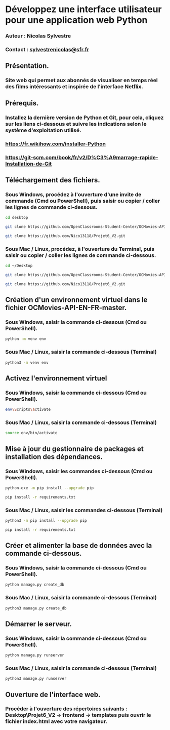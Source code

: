 # Développez une interface utilisateur pour une application web Python
### Auteur : Nicolas Sylvestre
### Contact : sylvestrenicolas@sfr.fr

## Présentation.
### Site web qui permet aux abonnés de visualiser en temps réel des films intéressants et inspirée de l'interface Netflix.

## Prérequis.
### Installez la dernière version de Python et Git, pour cela, cliquez sur les liens ci-dessous et suivre les indications selon le système d'exploitation utilisé.
### <https://fr.wikihow.com/installer-Python>

### <https://git-scm.com/book/fr/v2/D%C3%A9marrage-rapide-Installation-de-Git>


## Téléchargement des fichiers.
### Sous Windows, procédez à l'ouverture d'une invite de commande (Cmd ou PowerShell), puis saisir ou copier / coller les lignes de commande ci-dessous.
```sh
cd desktop   
   ```
```sh
git clone https://github.com/OpenClassrooms-Student-Center/OCMovies-API-EN-FR.git
   ``` 
```sh
git clone https://github.com/Nico13118/Projet6_V2.git
   ``` 
### Sous Mac / Linux, procédez, à l'ouverture du Terminal, puis saisir ou copier / coller les lignes de commande ci-dessous.
```sh
cd ~/Desktop   
   ```
```sh
git clone https://github.com/OpenClassrooms-Student-Center/OCMovies-API-EN-FR.git
   ``` 
```sh
git clone https://github.com/Nico13118/Projet6_V2.git
   ``` 

## Création d'un environnement virtuel dans le fichier OCMovies-API-EN-FR-master.
### Sous Windows, saisir la commande ci-dessous (Cmd ou PowerShell).

```sh
python -m venv env
   ``` 

### Sous Mac / Linux, saisir la commande ci-dessous (Terminal)

```sh
python3 -m venv env
   ``` 

## Activez l'environnement virtuel

### Sous Windows, saisir la commande ci-dessous (Cmd ou PowerShell).

```sh
env\Scripts\activate
   ``` 

### Sous Mac / Linux, saisir la commande ci-dessous (Terminal)

```sh
source env/bin/activate
   ``` 

## Mise à jour du gestionnaire de packages et installation des dépendances.

### Sous Windows, saisir les commandes ci-dessous (Cmd ou PowerShell).

```sh
python.exe -m pip install --upgrade pip
   ``` 

```sh
pip install -r requirements.txt
   ``` 

### Sous Mac / Linux, saisir les commandes ci-dessous (Terminal)

```sh
python3 -m pip install --upgrade pip
   ``` 
```sh
pip install -r requirements.txt
   ``` 

## Créer et alimenter la base de données avec la commande ci-dessous.

### Sous Windows, saisir la commande ci-dessous (Cmd ou PowerShell).

```sh
python manage.py create_db
   ``` 

### Sous Mac / Linux, saisir la commande ci-dessous (Terminal)

```sh
python3 manage.py create_db
   ``` 

## Démarrer le serveur.

### Sous Windows, saisir la commande ci-dessous (Cmd ou PowerShell).

```sh
python manage.py runserver
   ``` 

### Sous Mac / Linux, saisir la commande ci-dessous (Terminal)

```sh
python3 manage.py runserver
   ``` 

## Ouverture de l'interface web.

### Procéder à l'ouverture des répertoires suivants : Desktop\Projet6_V2 -> frontend -> templates puis ouvrir le fichier index.html avec votre navigateur.

